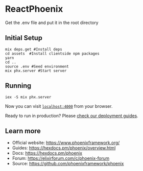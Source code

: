 # ReactPhoenix

Get the .env file and put it in the root directory

## Initial Setup

```
mix deps.get #Install deps
cd assets  #Install clientside npm packages
yarn
cd ..
source .env #Seed environment
mix phx.server #Start server
```

## Running

```
iex -S mix phx.server
```

Now you can visit [`localhost:4000`](http://localhost:4000) from your browser.

Ready to run in production? Please [check our deployment guides](https://hexdocs.pm/phoenix/deployment.html).

## Learn more

- Official website: https://www.phoenixframework.org/
- Guides: https://hexdocs.pm/phoenix/overview.html
- Docs: https://hexdocs.pm/phoenix
- Forum: https://elixirforum.com/c/phoenix-forum
- Source: https://github.com/phoenixframework/phoenix
